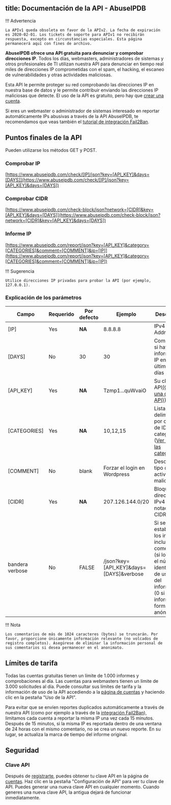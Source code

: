 title: Documentación de la API - AbuseIPDB
-------------------------------------------

!!! Advertencia

    La APIv1 queda obsoleta en favor de la APIv2. La fecha de expiración es 2020-02-01. Los tickets de soporte para APIv1 no recibirán respuesta, excepto en circunstancias especiales. Esta página permanecerá aquí con fines de archivo.
[//]: # (end-Advertencia)

**AbuseIPDB ofrece una API gratuita para denunciar y comprobar direcciones IP**. Todos los días, webmasters, administradores de sistemas y otros profesionales de TI utilizan nuestra API para denunciar en tiempo real miles de direcciones IP comprometidas con el spam, el hacking, el escaneo de vulnerabilidades y otras actividades maliciosas.

Esta API le permite proteger su red comprobando las direcciones IP en nuestra base de datos y le permite contribuir enviando las direcciones IP maliciosas que detecte. El uso de la API es gratuito, pero hay que [crear una cuenta](https://www.abuseipdb.com/register).

Si eres un webmaster o administrador de sistemas interesado en reportar automáticamente IPs abusivas a través de la API AbuseIPDB, te recomendamos que veas también el [tutorial de integración Fail2Ban](fail2ban.md).

Puntos finales de la API
------------------------

Pueden utilizarse los métodos GET y POST.

### Comprobar IP

[https://www.abuseipdb.com/check/[IP]/json?key=[API_KEY]&days=[DAYS]](https://www.abuseipdb.com/check/[IP]/json?key=[API_KEY]&days=[DAYS])

### Comprobar CIDR

[https://www.abuseipdb.com/check-block/json?network=[CIDR]&key=[API_KEY]&days=[DAYS]](https://www.abuseipdb.com/check-block/json?network=[CIDR]&key=[API_KEY]&days=[DAYS])

### Informe IP

[https://www.abuseipdb.com/report/json?key=[API_KEY]&category=[CATEGORIES]&comment=[COMMENT]&ip=[IP]](https://www.abuseipdb.com/report/json?key=[API_KEY]&category=[CATEGORIES]&comment=[COMMENT]&ip=[IP])

!!! Sugerencia

    Utilice direcciones IP privadas para probar la API (por ejemplo, 127.0.0.1).

[//]: # (end-Sugerencia)

### Explicación de los parámetros


| Campo           | Requerido | Por defecto | Ejemplo                                 | Descripción                                                                                                                                                      |
| ----------------- | ----------- | ------------- | ----------------------------------------- | ------------------------------------------------------------------------------------------------------------------------------------------------------------------- |
| [IP]            | Yes       | **NA**      | 8.8.8.8                                 | IPv4 or IPv6 Address                                                                                                                                              |
| [DAYS]          | No        | 30          | 30                                      | Comprobar si hay informes de IP en los últimos 30 días                                                                                                          |
| [API_KEY]       | Yes       | **NA**      | Tzmp1...quWvaiO                         | Su clave API[(Obtenga una clave API)](https://www.abuseipdb.com/account))                                                                                         |
| [CATEGORIES]    | Yes       | **NA**      | 10,12,15                                | Lista delimitada por comas de ID de categoría ([Ver todas las categorías](https://www.abuseipdb.com/categories)                                                 |
| [COMMENT]       | No        | blank       | Forzar el login en Wordpress            | Describir el tipo de actividad maliciosa                                                                                                                          |
| [CIDR]          | Yes       | **NA**      | 207.126.144.0/20                        | Bloque de direcciones IPv4 en notación CIDR                                                                                                                      |
| bandera verbose | No        | FALSE       | /json?key=[API_KEY]&days=[DAYS]&verbose | Si se establece, los informes incluirán el comentario (si lo hay) y el número de identificación de usuario del informador (0 si se informa de forma anónima). |


!!! Nota

    Los comentarios de más de 1024 caracteres (bytes) se truncarán. Por favor, proporcione únicamente información relevante (no volcados de registro completos). Asegúrese de eliminar la información personal de sus comentarios si desea permanecer en el anonimato.

[//]: # (end-Nota)


Límites de tarifa
-----------------

Todas las cuentas gratuitas tienen un límite de 1.000 informes y comprobaciones al día. Las cuentas para webmasters tienen un límite de 3.000 solicitudes al día. Puede consultar sus límites de tarifa y la información de uso de la API accediendo a la [página de cuentas](https://www.abuseipdb.com/account) y haciendo clic en la pestaña "Uso de la API".

Para evitar que se envíen reportes duplicados automáticamente a través de nuestra API (como por ejemplo a través de la [integración Fail2Ban](fail2ban.md)), limitamos cada cuenta a reportar la misma IP una vez cada 15 minutos. Después de 15 minutos, si la misma IP es reportada dentro de una ventana de 24 horas con el mismo comentario, no se crea un nuevo reporte. En su lugar, se actualiza la marca de tiempo del informe original.


Seguridad
---------
### Clave API

Después de [registrarte](https://www.abuseipdb.com/register), puedes obtener tu clave API en la página de [cuentas](https://www.abuseipdb.com/account). Haz clic en la pestaña "Configuración de API" para ver tu clave de API. Puedes generar una nueva clave API en cualquier momento. Cuando generes una nueva clave API, la antigua dejará de funcionar inmediatamente.
